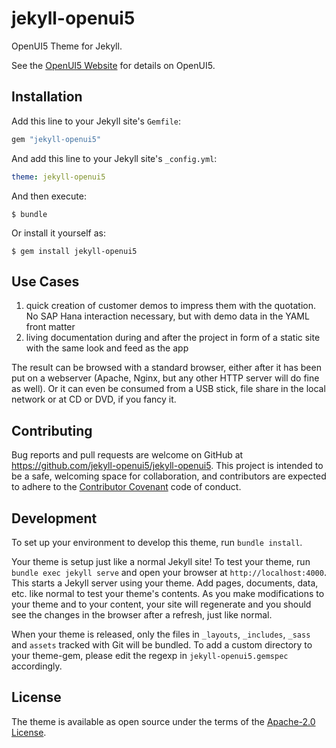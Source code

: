 # jekyll-openui5

OpenUI5 Theme for Jekyll.

See the [OpenUI5 Website](https://openui5.org/) for details on OpenUI5.

## Installation

Add this line to your Jekyll site's `Gemfile`:

```ruby
gem "jekyll-openui5"
```

And add this line to your Jekyll site's `_config.yml`:

```yaml
theme: jekyll-openui5
```

And then execute:

    $ bundle

Or install it yourself as:

    $ gem install jekyll-openui5

## Use Cases

1. quick creation of customer demos to impress them with the quotation. No SAP Hana interaction necessary, but with demo data in the YAML front matter
2. living documentation during and after the project in form of a static site with the same look and feed as the app

The result can be browsed with a standard browser, either after it has been put on a webserver (Apache, Nginx, but any other HTTP server will do fine as well). Or it can even be consumed from a USB stick, file share in the local network or at CD or DVD, if you fancy it.

## Contributing

Bug reports and pull requests are welcome on GitHub at https://github.com/jekyll-openui5/jekyll-openui5. This project is intended to be a safe, welcoming space for collaboration, and contributors are expected to adhere to the [Contributor Covenant](http://contributor-covenant.org) code of conduct.

## Development

To set up your environment to develop this theme, run `bundle install`.

Your theme is setup just like a normal Jekyll site! To test your theme, run `bundle exec jekyll serve` and open your browser at `http://localhost:4000`. This starts a Jekyll server using your theme. Add pages, documents, data, etc. like normal to test your theme's contents. As you make modifications to your theme and to your content, your site will regenerate and you should see the changes in the browser after a refresh, just like normal.

When your theme is released, only the files in `_layouts`, `_includes`, `_sass` and `assets` tracked with Git will be bundled.
To add a custom directory to your theme-gem, please edit the regexp in `jekyll-openui5.gemspec` accordingly.

## License

The theme is available as open source under the terms of the [Apache-2.0 License](https://github.com/haslinger/jekyll-openui5/blob/master/LICENSE).
